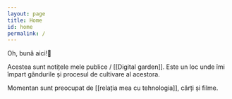 ```yaml
---
layout: page
title: Home
id: home
permalink: /
---
```


Oh, bună aici!🌱

Acestea sunt notițele mele publice / [[Digital garden]]. Este un loc unde îmi împart gândurile și procesul de cultivare al acestora.

Momentan sunt preocupat de [[relația mea cu tehnologia]], cărți și filme. 
<style>
  .wrapper {
    max-width: 46em;
  }
</style>
